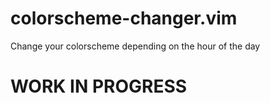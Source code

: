 # colorscheme-changer.vim
Change your colorscheme depending on the hour of the day

# WORK IN PROGRESS
